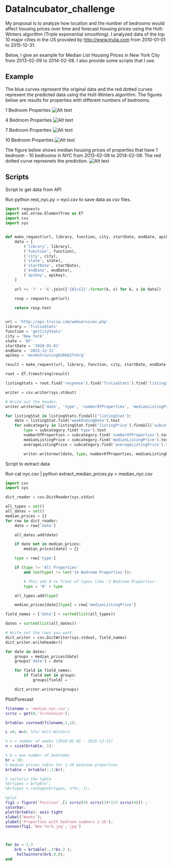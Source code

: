 # DataIncubator_challenge
My proposal is to analyze how location and the number of bedrooms would affect housing prices over time and forecast housing prices using the Holt-Winters algorithm (Triple exponential smoothing). I analyzed data of the top 10 major cities in the US provided by http://www.trulia.com from 2010-01-01 to 2015-12-31.

Below, I give an example for Median List Housing Prices in New York City from 2013-02-09 to 2014-02-08. I also provide some scripts that I use.

Example
----------------
 The blue curves represent the original data and the red dotted curves represent the predicted data using the Holt-Winters algorithm. 
The figures below are results for properties with different numbers of bedrooms. 

1 Bedroom Properties
![Alt text](1BR_properties.jpg?raw=true "1 BR properties")

4 Bedroom Properties
![Alt text](4BR_properties.jpg?raw=true "4 BR properties")

7 Bedroom Properties
![Alt text](7BR_properties.jpg?raw=true "7 BR properties")

10 Bedroom Properties
![Alt text](10BR_properties.jpg?raw=true "10 BR properties")

The figure below shows median housing prices of properties that have 1 bedroom - 10 bedrooms in NYC from 2013-02-09 to 2014-02-08. The red dotted curve represnets the prediction.
![Alt text](BR1_10_properties.jpg?raw=true "BR1_10 properties")

Scripts
----------------
Script to get data from API 

Run python rest_nyc.py > nyci.csv to save data as csv files. 
```python
import requests
import xml.etree.ElementTree as ET
import csv
import sys


def make_request(url, library, function, city, startDate, endDate, apikey):
    data = [
        ('library', library),
        ('function', function),
        ('city', city),
        ('state', state),
        ('startDate', startDate),
        ('endDate', endDate),
        ('apikey', apikey),
    ]

    url += '?' + '&'.join(['{0}={1}'.format(k, v) for k, v in data])

    resp = requests.get(url)

    return resp.text
    

url = 'http://api.trulia.com/webservices.php'
library = 'TruliaStats'
function = 'getCityStats'
city = 'New York'
state = 'NY'
startDate = '2010-01-01'
endDate = '2015-12-31'
apikey = 'mxvmn5razscxg636662fvhrg'

result = make_request(url, library, function, city, startDate, endDate, apikey)

root = ET.fromstring(result)

listingStats = root.find('response').find('TruliaStats').find('listingStats')

writer = csv.writer(sys.stdout)

# Write out the header.
writer.writerow(['date', 'type', 'numberOfProperties', 'medianListingPrice', 'averageListingPrice'])

for listingStat in listingStats.findall('listingStat'):
    date = listingStat.find('weekEndingDate').text
    for subcategory in listingStat.find('listingPrice').findall('subcategory'):
        type = subcategory.find('type').text
        numberOfProperties = subcategory.find('numberOfProperties').text
        medianListingPrice = subcategory.find('medianListingPrice').text
        averageListingPrice = subcategory.find('averageListingPrice').text

        writer.writerow([date, type, numberOfProperties, medianListingPrice, averageListingPrice])

```
Script to extract data

Run cat nyc.csv | python extract_median_prices.py > median_nyc.csv

```python
import csv
import sys

dict_reader = csv.DictReader(sys.stdin)

all_types = set()
all_dates = set()
median_prices = {}
for row in dict_reader:
    date = row['date']

    all_dates.add(date)

    if date not in median_prices:
        median_prices[date] = {}

    type = row['type']

    if (type != 'All Properties'
        and len(type) != len('14 Bedroom Properties')):

        # This add 0 to front of types like '3 Bedroom Properties'.
        type = '0' + type

    all_types.add(type)

    median_prices[date][type] = row['medianListingPrice']

field_names = ['date'] + sorted(list(all_types))

dates = sorted(list(all_dates))

# Write out the rows you want.
dict_writer = csv.DictWriter(sys.stdout, field_names)
dict_writer.writeheader()

for date in dates:
    groups = median_prices[date]
    groups['date'] = date

    for field in field_names:
        if field not in groups:
            groups[field] = ''

    dict_writer.writerow(groups)
```

Plot/Forecast
```matlab
filename = 'median_nyc.csv';
scrsz = get(0,'ScreenSize');

brtable= csvread(filename,1,1);

L =8; m=8; %for Holt-Winters

% n = number of weeks (2010-01-01 - 2015-12-31)
n = size(brtable, 1); 

% b = max number of bedrooms
br = 10;
% median prices table for 1-10 bedroom properties
brtable = brtable(:,1:br);

% vectoriz the table 
%brtypes = brtable';
%brtypes = reshape(brtypes, n*br, 1);

%plot
fig1 = figure('Position',[1 scrsz(4) scrsz(3)*2/3 scrsz(4)]) ;
colorbar; 
plot(brtable); axis tight
xlabel('Weeks');
ylabel('Properties with bedroom numbers 1-10');
saveas(fig1,'New York.jpg','jpg')



for bs = 1:3
    brb = brtable(:,3*bs-2 );
     holtwinters(brb,8,8);
end
```

